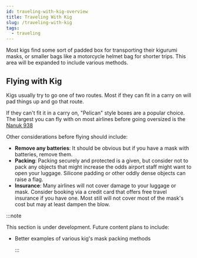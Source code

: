 ```yaml
---
id: traveling-with-kig-overview
title: Traveling With Kig
slug: /traveling-with-kig
tags:
  - traveling
---
```


Most kigs find some sort of padded box for transporting their kigurumi masks, or smaller bags like a motorcycle helmet bag for shorter trips. This area will be expanded to include various methods.

## Flying with Kig

Kigs usually try to go one of two routes.
Most if they can fit in a carry on will pad things up and go that route.

If they can't fit it in a carry on, "Pelican" style boxes are a popular choice. The largest you can fly with on most airlines before going oversized is the [Nanuk 938](https://nanuk.com/products/nanuk-938)

Other considerations before flying should include:

- **Remove any batteries**: It should be obvious but if you have a mask with batteries, remove them.
- **Packing**: Packing securely and protected is a given, but consider not to pack any objects that might increase the odds airport staff might want to open your luggage. Silicone padding or other oddly dense objects can raise a flag.
- **Insurance**: Many airlines will not cover damage to your luggage or mask. Consider booking via a credit card that offers free travel insurance if you have one. Most still will not cover most of the mask's cost but may at least dampen the blow.

:::note

This section is under development. Future content plans to include:

- Better examples of various kig's mask packing methods

  :::
